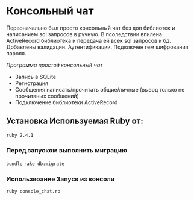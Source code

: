 ﻿# Консольный чат
Первоначально был просто консольный чат без доп библиотек и написанием sql запросов в ручную. 
В псоледствии впилена ActiveRecord библиотека и передача ей всех sql запросов к бд. 
Добавлены валидации. Аутентификации. Подключен гем шифрования пароля.

*Программа простой консольный чат*
 * Запись в SQLite
 * Регистрация
 * Сообщения написать/прочитать общие/личные (вывод только не прочитаных сообщений) 
 * Подключение библиотеки ActiveRecord

## Установка Используемая Ruby от:
``` ruby 2.4.1 ```

### Перед запуском выполнить миграцию
``` bundle ```
``` rake db:migrate ```

### Использвоание Запуск из консоли
``` ruby console_chat.rb ```